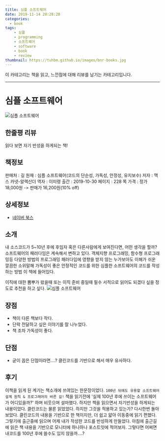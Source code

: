 ```yaml
---
title: 심플 소프트웨어
date: 2019-11-14 20:28:20
categories:
  - book
tags:
    - 심플
    - programming
    - 소프트웨어
    - software
    - book
    - review
thumbnail: https://tuhbm.github.io/images/bnr-books.jpg
---
```

이 카테고리는 책을 읽고, 느낀점에 대해 리뷰를 남기는 카테고리입니다.
*****

# 심플 소프트웨어
![심플 소프트웨어](https://tuhbm.github.io/images/books/simpleSoftware_cover.jpg)


## 한줄평 리뷰
읽다 보면 자기 반성을 하게되는 책!

<!-- more -->
## 책정보
판매처 : 길
원재 : 심플 소프트웨어(코드의 단순성, 가독성, 안정성, 유지보수)
저자 : 맥스 카넷-알렉산더
역자 : 이미령
출간 : 2019-10-30
페이지 : 228 쪽
가격 : 정가 18,000원 -> 판매가 16,200원(10% off)

## 상세정보
- [네이버 북스](https://book.naver.com/bookdb/book_detail.nhn?bid=15653089)

## 소개
내 소스코드가 5~10년 후에 후임자 혹은 다른사람에게 보여진다면, 어떤 생각을 할까? 소프트웨어의 패러다임은 계속해서 변하고 있다.
객체지향 프로그래밍, 함수형 프로그래밍등 다양한 방법의 프로그래밍 패러다임에 영향을 받지 않는 누가보아도 이해가 쉬운 깔끔한
소위말해 가독성이 좋은 안정적인 코드를 위한 심플한 소프트웨어의 코드를 작성하는 방법 이 책에 들어있다.

이직에 대한 뽐뿌가 왔을때 또는 이직 준비 중일때 필수 서적으로 읽어도 되겠다 싶을 정도로 추천을 하고 싶다.
![심플 소프트웨어](https://tuhbm.github.io/images/books/simpleSoftware1.jpg)

## 장점
- 책이 다른 책보다 작다.
- 단락 전달하고 싶은 이야기를 잘 나누었다.
- 책 조차 가독성이 좋다.

## 단점
- 굳이 꼽은 단점이라면....? 클린코드를 기반으로 해서 매우 유사하다. 

## 후기
이책을 읽게 된 계기는 책소개에 쓰여있는 한문장이었다. `100년 뒤에도 유용할 소프트웨어 설계 원칙 & 프로그래머의 바른 길!`
책을 읽기전에 '실제 100년 후에 쓰이는 소프트웨어가 어디있을까?' 하며 비웃으며 설마했다.
하지만 책을 읽으면서 자기반성을 하게되는 내용이었다. 클린코드는 물론 읽었었다. 하지만 그것을 적용하고 있는가? 다시한번 돌아보았다.
클린코드의 내용을 기반으로 한 책이지만, 더 쉽고 얇아 이동중에 읽기 편했다. 그렇기에 출근중에 읽으며 어제 내가 작성한 코드를 반성하게 만들었다.
아침에 출근길에 읽은 책 내용을 기반으로 모니터에 하나하나 포스트잇에 적어보자.
그렇다면 어쩌면 내코드를 100년 후에 쓸수도 있지 않을까....? 

